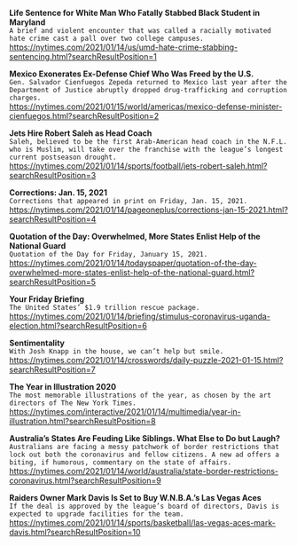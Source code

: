 **Life Sentence for White Man Who Fatally Stabbed Black Student in Maryland**\
`A brief and violent encounter that was called a racially motivated hate crime cast a pall over two college campuses.`\
https://nytimes.com/2021/01/14/us/umd-hate-crime-stabbing-sentencing.html?searchResultPosition=1

**Mexico Exonerates Ex-Defense Chief Who Was Freed by the U.S.**\
`Gen. Salvador Cienfuegos Zepeda returned to Mexico last year after the Department of Justice abruptly dropped drug-trafficking and corruption charges.`\
https://nytimes.com/2021/01/15/world/americas/mexico-defense-minister-cienfuegos.html?searchResultPosition=2

**Jets Hire Robert Saleh as Head Coach**\
`Saleh, believed to be the first Arab-American head coach in the N.F.L. who is Muslim, will take over the franchise with the league’s longest current postseason drought.`\
https://nytimes.com/2021/01/14/sports/football/jets-robert-saleh.html?searchResultPosition=3

**Corrections: Jan. 15, 2021**\
`Corrections that appeared in print on Friday, Jan. 15, 2021.`\
https://nytimes.com/2021/01/14/pageoneplus/corrections-jan-15-2021.html?searchResultPosition=4

**Quotation of the Day: Overwhelmed, More States Enlist Help of the National Guard**\
`Quotation of the Day for Friday, January 15, 2021.`\
https://nytimes.com/2021/01/14/todayspaper/quotation-of-the-day-overwhelmed-more-states-enlist-help-of-the-national-guard.html?searchResultPosition=5

**Your Friday Briefing**\
`The United States’ $1.9 trillion rescue package.`\
https://nytimes.com/2021/01/14/briefing/stimulus-coronavirus-uganda-election.html?searchResultPosition=6

**Sentimentality**\
`With Josh Knapp in the house, we can’t help but smile.`\
https://nytimes.com/2021/01/14/crosswords/daily-puzzle-2021-01-15.html?searchResultPosition=7

**The Year in Illustration 2020**\
`The most memorable illustrations of the year, as chosen by the art directors of The New York Times.`\
https://nytimes.com/interactive/2021/01/14/multimedia/year-in-illustration.html?searchResultPosition=8

**Australia’s States Are Feuding Like Siblings. What Else to Do but Laugh?**\
`Australians are facing a messy patchwork of border restrictions that lock out both the coronavirus and fellow citizens. A new ad offers a biting, if humorous, commentary on the state of affairs.`\
https://nytimes.com/2021/01/14/world/australia/state-border-restrictions-coronavirus.html?searchResultPosition=9

**Raiders Owner Mark Davis Is Set to Buy W.N.B.A.’s Las Vegas Aces**\
`If the deal is approved by the league’s board of directors, Davis is expected to upgrade facilities for the team.`\
https://nytimes.com/2021/01/14/sports/basketball/las-vegas-aces-mark-davis.html?searchResultPosition=10


